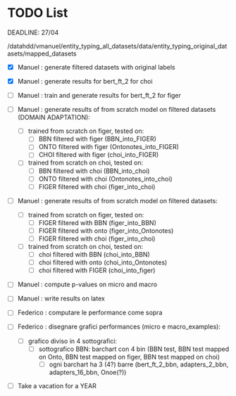 # TODO List

DEADLINE: 27/04

/datahdd/vmanuel/entity_typing_all_datasets/data/entity_typing_original_datasets/mapped_datasets

- [X] Manuel : generate filtered datasets with original labels
- [X] Manuel : generate results for bert_ft_2 for choi
- [ ] Manuel : train and generate results for bert_ft_2 for figer
- [ ] Manuel : generate results of from scratch model on filtered datasets (DOMAIN ADAPTATION):
  - [ ] trained from scratch on figer, tested on:
    - [ ]  BBN filtered with figer (BBN_into_FIGER)
    - [ ]  ONTO filtered with figer (Ontonotes_into_FIGER)
    - [ ]  CHOI filtered with figer (choi_into_FIGER)
  - [ ] trained from scratch on choi, tested on:
    - [ ]  BBN filtered with choi (BBN_into_choi)
    - [ ]  ONTO filtered with choi (Ontonotes_into_choi)
    - [ ]  FIGER filtered with choi (figer_into_choi)
- [ ] Manuel : generate results of from scratch model on filtered datasets:
  - [ ] trained from scratch on figer, tested on:
    - [ ] FIGER filtered with BBN (figer_into_BBN)
    - [ ] FIGER filtered with onto (figer_into_Ontonotes)
    - [ ] FIGER filtered with choi (figer_into_choi)
  - [ ] trained from scratch on choi, tested on:
    - [ ] choi filtered with BBN (choi_into_BBN)
    - [ ] choi filtered with onto (choi_into_Ontonotes)
    - [ ] choi filtered with FIGER (choi_into_figer)
- [ ] Manuel : compute p-values on micro and macro
- [ ] Manuel : write results on latex

- [ ] Federico : computare le performance come sopra
- [ ] Federico : disegnare grafici performances (micro e macro_examples):
  - [ ] grafico diviso in 4 sottografici:
    - [ ] sottografico BBN: barchart con 4 bin (BBN test, BBN test mapped on Onto, BBN test mapped on figer, BBN test mapped on choi)
      - [ ] ogni barchart ha 3 (4?) barre (bert_ft_2_bbn, adapters_2_bbn, adapters_16_bbn, Onoe(?))   

- [ ] Take a vacation for a YEAR
